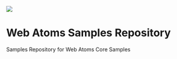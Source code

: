 ![](https://github.com/actions/neurospeech/web-atoms-samples/.github/workflows/node.yml/badge.svg)
# Web Atoms Samples Repository
Samples Repository for Web Atoms Core Samples
